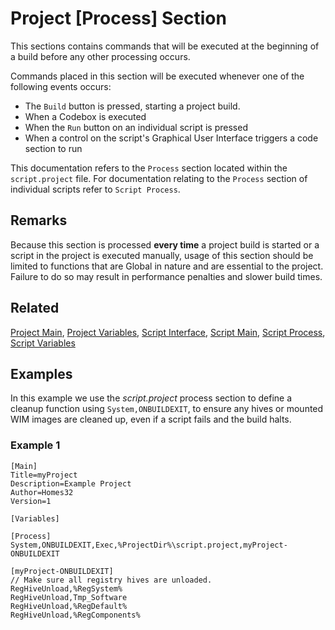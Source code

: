# Project [Process] Section

This sections contains commands that will be executed at the beginning of a build before any other processing occurs.

Commands placed in this section will be executed whenever one of the following events occurs:

* The `Build` button is pressed, starting a project build.
* When a Codebox is executed
* When the `Run` button on an individual script is pressed
* When a control on the script's Graphical User Interface triggers a code section to run

This documentation refers to the `Process` section located within the `script.project` file. For documentation relating to the `Process` section of individual scripts refer to `Script Process`.

## Remarks

Because this section is processed **every time** a project build is started or a script in the project is executed manually, usage of this section should be limited to functions that are Global in nature and are essential to the project. Failure to do so may result in performance penalties and slower build times.

## Related

[Project Main](./ProjectMain.md), [Project Variables](./ProjectVariables.md), [Script Interface](./ScriptInterface.md), [Script Main](./ScriptMain.md), [Script Process](./ScriptProcess), [Script Variables](./ScriptVariables.md)

## Examples

In this example we use the _script.project_ process section to define a cleanup function using `System,ONBUILDEXIT`, to ensure any hives or mounted WIM images are cleaned up, even if a script fails and the build halts.

### Example 1

```pebakery
[Main]
Title=myProject
Description=Example Project
Author=Homes32
Version=1

[Variables]

[Process]
System,ONBUILDEXIT,Exec,%ProjectDir%\script.project,myProject-ONBUILDEXIT

[myProject-ONBUILDEXIT]
// Make sure all registry hives are unloaded.
RegHiveUnload,%RegSystem%
RegHiveUnload,Tmp_Software
RegHiveUnload,%RegDefault%
RegHiveUnload,%RegComponents%
```